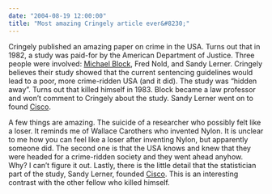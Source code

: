 ```yaml
---
date: "2004-08-19 12:00:00"
title: "Most amazing Cringely article ever&#8230;"
---
```




Cringely published an amazing paper on crime in the USA. Turns out that in 1982, a study was paid-for by the American Department of Justice. Three people were involved: [Michael Block](http://www.goldwaterinstitute.org/experts.php/43.html), Fred Nold, and Sandy Lerner. Cringely believes their study showed that the current sentencing guidelines would lead to a poor, more crime-ridden USA (and it did). The study was &ldquo;hidden away&rdquo;. Turns out that killed himself in 1983. Block became a law professor and won&rsquo;t comment to Cringely about the study. Sandy Lerner went on to found [Cisco](http://www.cisco.com/).

A few things are amazing. The suicide of a researcher who possibly felt like a loser. It reminds me of Wallace Carothers who invented Nylon. It is unclear to me how you can feel like a loser after inventing Nylon, but apparently someone did. The second one is that the USA knows and knew that they were headed for a crime-ridden society and they went ahead anyhow. Why? I can&rsquo;t figure it out. Lastly, there is the little detail that the statistician part of the study, Sandy Lerner, founded [Cisco](http://www.cisco.com/). This is an interesting contrast with the other fellow who killed himself.

